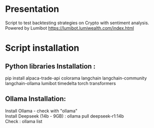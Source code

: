 # Presentation

Script to test backtesting strategies on Crypto with sentiment analysis.<br/>
Powered by Lumibot https://lumibot.lumiwealth.com/index.html

# Script installation

## Python libraries Installation : 
pip install alpaca-trade-api colorama langchain langchain-community langchain-ollama lumibot timedelta torch transformers

## Ollama Installation: 
Install Ollama - check with "ollama"<br/>
Install Deepseek (14b - 9GB) : ollama pull deepseek-r1:14b<br/>
Check : ollama list<br/>